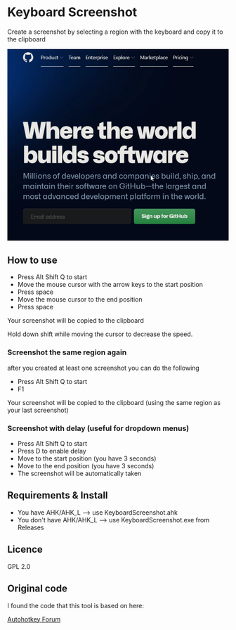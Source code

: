 # Keyboard Screenshot

Create a screenshot by selecting a region with the keyboard and copy it to the clipboard

![Demo](image/demo.gif)

## How to use

- Press Alt Shift Q to start
- Move the mouse cursor with the arrow keys to the start position
- Press space
- Move the mouse cursor to the end position
- Press space

Your screenshot will be copied to the clipboard

Hold down shift while moving the cursor to decrease the speed.

### Screenshot the same region again

after you created at least one screenshot you can do the following

- Press Alt Shift Q to start
- F1

Your screenshot will be copied to the clipboard (using the same region as your last screenshot)

### Screenshot with delay (useful for dropdown menus)

- Press Alt Shift Q to start
- Press D to enable delay
- Move to the start position (you have 3 seconds)
- Move to the end position (you have 3 seconds)
- The screenshot will be automatically taken

## Requirements & Install

- You have AHK/AHK_L --> use KeyboardScreenshot.ahk
- You don't have AHK/AHK_L --> use KeyboardScreenshot.exe from Releases

## Licence

GPL 2.0

## Original code

I found the code that this tool is based on here:

[Autohotkey Forum](https://www.autohotkey.com/boards/viewtopic.php?style=19&t=96159)

